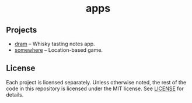 <div align="center">

# apps

</div>

<!-- projects -->

## Projects

- [dram](./apps/dram) – Whisky tasting notes app.
- [somewhere](./apps/somewhere) – Location-based game.
<!-- projects -->

## License

Each project is licensed separately. Unless otherwise noted, the rest of the code in this repository
is licensed under the MIT license. See [LICENSE](./LICENSE.md) for details.
